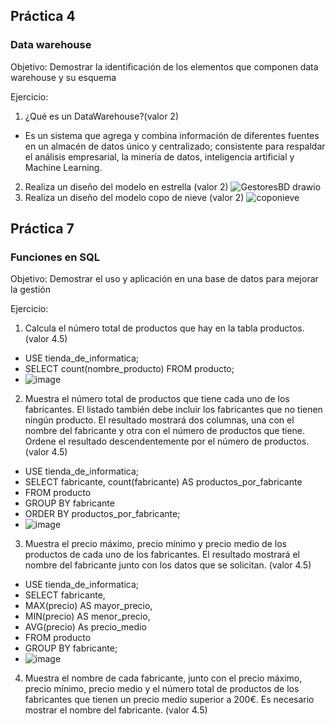 
## Práctica 4
### Data warehouse

Objetivo: Demostrar la identificación de los elementos que componen data warehouse y
su esquema

Ejercicio:

1. ¿Qué es un DataWarehouse?(valor 2)
-  Es un sistema que agrega y combina información de diferentes fuentes en un almacén de datos único y centralizado; consistente para respaldar el análisis empresarial, la minería de datos, inteligencia artificial y Machine Learning.
2. Realiza un diseño del modelo en estrella (valor 2)
![GestoresBD drawio](https://user-images.githubusercontent.com/102439815/173166061-ba01fcd1-8d13-479d-9220-abefe667e60a.png)
3. Realiza un diseño del modelo copo de nieve (valor 2)
![coponieve](https://user-images.githubusercontent.com/102439815/173168065-bdc44848-ec1f-4487-892f-40fa91825be4.png)
## Práctica 7
### Funciones en SQL
Objetivo: Demostrar el uso y aplicación en una base de datos para mejorar la gestión

Ejercicio:

1. Calcula el número total de productos que hay en la tabla productos. (valor 4.5)
- USE tienda_de_informatica;
- SELECT count(nombre_producto) FROM producto;
- ![image](https://user-images.githubusercontent.com/102439815/173168115-b1ecdfac-1c9c-4226-aa34-7b7ee899fcca.png)
2. Muestra el número total de productos que tiene cada uno de los fabricantes. El listado
también debe incluir los fabricantes que no tienen ningún producto. El resultado
mostrará dos columnas, una con el nombre del fabricante y otra con el número de
productos que tiene. Ordene el resultado descendentemente por el número de
productos. (valor 4.5)
- USE tienda_de_informatica;
- SELECT fabricante, count(fabricante) AS productos_por_fabricante
- FROM producto
- GROUP BY fabricante
- ORDER BY productos_por_fabricante;
- ![image](https://user-images.githubusercontent.com/102439815/173168772-5d552741-be2c-4c69-afab-e789d182728b.png)
3. Muestra el precio máximo, precio mínimo y precio medio de los productos de cada
uno de los fabricantes. El resultado mostrará el nombre del fabricante junto con los
datos que se solicitan. (valor 4.5)
- USE tienda_de_informatica;
- SELECT fabricante,
- MAX(precio) AS mayor_precio,
- MIN(precio) AS menor_precio,
- AVG(precio) As precio_medio
- FROM producto
- GROUP BY fabricante;
- ![image](https://user-images.githubusercontent.com/102439815/173169225-2e95b3cd-82c3-4b7e-800f-997bc0281e4d.png)
4. Muestra el nombre de cada fabricante, junto con el precio máximo, precio mínimo,
precio medio y el número total de productos de los fabricantes que tienen un precio
medio superior a 200€. Es necesario mostrar el nombre del fabricante. (valor 4.5)


